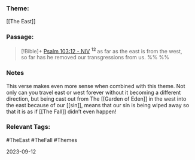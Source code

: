 ### Theme: 
[[The East]]
### Passage:
> [!Bible]+ [Psalm 103:12 - NIV](https://bolls.life/NIV/19/103/)
>  <sup> **12** </sup>as far as the east is from the west,<br/>so far has he removed our transgressions from us.
 %% %%

### Notes
This verse makes even more sense when combined with this theme. Not only can you travel east or west forever without it becoming a different direction, but being cast out from The [[Garden of Eden]] in the west into the east because of our [[sin]], means that our sin is being wiped away so that it is as if [[The Fall]] didn’t even happen!

### Relevant Tags:
#TheEast #TheFall  #Themes 

2023-09-12